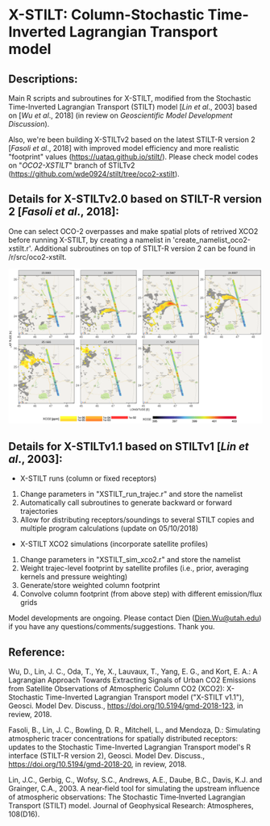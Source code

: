 # X-STILT: Column-Stochastic Time-Inverted Lagrangian Transport model
## Descriptions:
Main R scripts and subroutines for X-STILT, modified from the Stochastic Time-Inverted Lagrangian Transport (STILT) model [*Lin et al*., 2003] based on [*Wu et al*., 2018] (in review on *Geoscientific Model Development Discussion*).

Also, we're been building X-STILTv2 based on the latest STILT-R version 2 [*Fasoli et al*., 2018] with improved model efficiency and more realistic "footprint" values (https://uataq.github.io/stilt/). Please check model codes on "*OCO2-XSTILT*" branch of STILTv2 (https://github.com/wde0924/stilt/tree/oco2-xstilt).


## Details for X-STILTv2.0 based on STILT-R version 2 [*Fasoli et al*., 2018]:
One can select OCO-2 overpasses and make spatial plots of retrived XCO2 before running X-STILT, by creating a namelist in 'create_namelist_oco2-xstilt.r'. Additional subroutines on top of STILT-R version 2 can be found in /r/src/oco2-xstilt.

![Example: Spatial map of XCO2 contribution (ppm) on 12/29/2014 for few selected soundings/receptors over Riyadh](xco2_Riyadh_2014122910_gdas0p5_STILTv2_zoom8_-24hrs_100dpar.png)

## Details for X-STILTv1.1 based on STILTv1 [*Lin et al*., 2003]:
- X-STILT runs (column or fixed receptors)
1. Change parameters in "XSTILT_run_trajec.r" and store the namelist
2. Automatically call subroutines to generate backward or forward trajectories
3. Allow for distributing receptors/soundings to several STILT copies and multiple program calculations (update on 05/10/2018)

- X-STILT XCO2 simulations (incorporate satellite profiles)
1. Change parameters in "XSTILT_sim_xco2.r" and store the namelist
2. Weight trajec-level footprint by satellite profiles (i.e., prior, averaging kernels and pressure weighting)
3. Generate/store weighted column footprint
4. Convolve column footprint (from above step) with different emission/flux grids

Model developments are ongoing. Please contact Dien (Dien.Wu@utah.edu) if you have any questions/comments/suggestions. Thank you.


## Reference:
Wu, D., Lin, J. C., Oda, T., Ye, X., Lauvaux, T., Yang, E. G., and Kort, E. A.: A Lagrangian Approach Towards Extracting Signals of Urban CO2 Emissions from Satellite Observations of Atmospheric Column CO2 (XCO2): X-Stochastic Time-Inverted Lagrangian Transport model ("X-STILT v1.1"), Geosci. Model Dev. Discuss., https://doi.org/10.5194/gmd-2018-123, in review, 2018.

Fasoli, B., Lin, J. C., Bowling, D. R., Mitchell, L., and Mendoza, D.: Simulating atmospheric tracer concentrations for spatially distributed receptors: updates to the Stochastic Time-Inverted Lagrangian Transport model's R interface (STILT-R version 2), Geosci. Model Dev. Discuss., https://doi.org/10.5194/gmd-2018-20, in review, 2018.

Lin, J.C., Gerbig, C., Wofsy, S.C., Andrews, A.E., Daube, B.C., Davis, K.J. and Grainger, C.A., 2003. A near‐field tool for simulating the upstream influence of atmospheric observations: The Stochastic Time‐Inverted Lagrangian Transport (STILT) model. Journal of Geophysical Research: Atmospheres, 108(D16).
